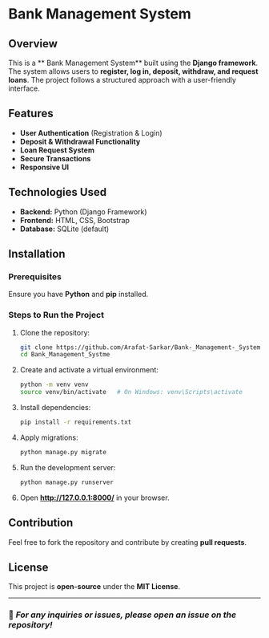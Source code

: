 #  Bank Management System

## Overview
This is a ** Bank Management System** built using the **Django framework**. The system allows users to **register, log in, deposit, withdraw, and request loans**. The project follows a structured approach with a user-friendly interface.

## Features
- **User Authentication** (Registration & Login)
- **Deposit & Withdrawal Functionality**
- **Loan Request System**
- **Secure Transactions**
- **Responsive UI**

## Technologies Used
- **Backend:** Python (Django Framework)
- **Frontend:** HTML, CSS, Bootstrap
- **Database:** SQLite (default) 


## Installation
### Prerequisites
Ensure you have **Python** and **pip** installed.

### Steps to Run the Project
1. Clone the repository:
   ```sh
   git clone https://github.com/Arafat-Sarkar/Bank-_Management-_System
   cd Bank_Management_Systme
   ```
2. Create and activate a virtual environment:
   ```sh
   python -m venv venv
   source venv/bin/activate   # On Windows: venv\Scripts\activate
   ```
3. Install dependencies:
   ```sh
   pip install -r requirements.txt
   ```
4. Apply migrations:
   ```sh
   python manage.py migrate
   ```
5. Run the development server:
   ```sh
   python manage.py runserver
   ```
6. Open **http://127.0.0.1:8000/** in your browser.

## Contribution
Feel free to fork the repository and contribute by creating **pull requests**.

## License
This project is **open-source** under the **MIT License**.

---

### 📌 *For any inquiries or issues, please open an issue on the repository!*

